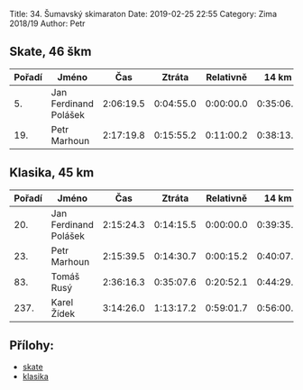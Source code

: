 Title:  34. Šumavský skimaraton
Date: 2019-02-25 22:55
Category: Zima 2018/19
Author: Petr

Skate, 46 škm
-------------

| Pořadí | Jméno                 | Čas       | Ztráta    | Relativně | 14 km     | 21.5 km   | 27.6 km   | 45.1 km   |
|--------|-----------------------|-----------|-----------|-----------|-----------|-----------|-----------|-----------|
| 5.     | Jan Ferdinand Polášek | 2:06:19.5 | 0:04:55.0 | 0:00:00.0 | 0:35:06.5 | 0:58:03.1 | 1:38:27.1 | 2:01:47.6 |
| 19.    | Petr Marhoun          | 2:17:19.8 | 0:15:55.2 | 0:11:00.2 | 0:38:13.2 | 1:03:05.7 | 1:46:30.9 | 2:12:33.3 |

Klasika, 45 km
--------------

| Pořadí | Jméno                 | Čas       | Ztráta    | Relativně | 14 km     | 25 km     | 42.3 km   |
|--------|-----------------------|-----------|-----------|-----------|-----------|-----------|-----------|
| 20.    | Jan Ferdinand Polášek | 2:15:24.3 | 0:14:15.5 | 0:00:00.0 | 0:39:35.0 | 1:14:20.5 | 2:11:08.5 |
| 23.    | Petr Marhoun          | 2:15:39.5 | 0:14:30.7 | 0:00:15.2 | 0:40:07.3 | 1:14:00.1 | 2:11:09.8 |
| 83.    | Tomáš Rusý            | 2:36:16.3 | 0:35:07.6 | 0:20:52.1 | 0:44:29.0 | 1:23:04.3 | 2:30:43.6 |
| 237.   | Karel Žídek           | 3:14:26.0 | 1:13:17.2 | 0:59:01.7 | 0:56:00.3 | 1:42:52.4 | 3:08:13.4 |

Přílohy:
--------

- [skate]({static}/static/zima-2018-19/20190223-spz-sumavak-sobota-46km-abs.pdf)
- [klasika]({static}/static/zima-2018-19/20180224-spz-sumavak-46km-CT-abs.pdf)

